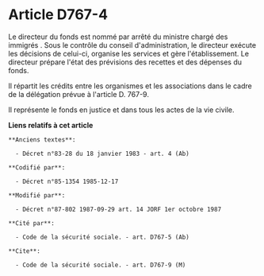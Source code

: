 # Article D767-4

Le directeur du fonds est nommé par arrêté du ministre chargé des immigrés    . Sous le contrôle du conseil d'administration,
le directeur exécute les décisions de celui-ci, organise les services et gère l'établissement. Le directeur prépare l'état
des prévisions des recettes et des dépenses du fonds. 

Il répartit les crédits entre les organismes et les associations dans le cadre de la délégation prévue à l'article D. 767-9. 

Il représente le fonds en justice et dans tous les actes de la vie civile.

**Liens relatifs à cet article**

	**Anciens textes**:

	  - Décret n°83-28 du 18 janvier 1983 - art. 4 (Ab)

	**Codifié par**:

	  - Décret n°85-1354 1985-12-17

	**Modifié par**:

	  - Décret n°87-802 1987-09-29 art. 14 JORF 1er octobre 1987

	**Cité par**:

	  - Code de la sécurité sociale. - art. D767-5 (Ab)

	**Cite**:

	  - Code de la sécurité sociale. - art. D767-9 (M)
